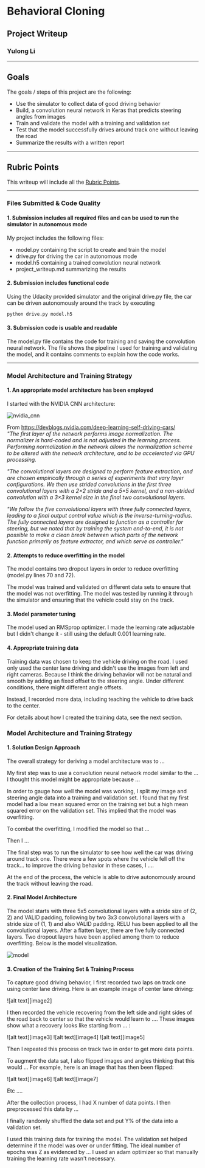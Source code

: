 # **Behavioral Cloning** 

## Project Writeup  

### Yulong Li

---

## Goals

The goals / steps of this project are the following:
* Use the simulator to collect data of good driving behavior
* Build, a convolution neural network in Keras that predicts steering angles from images
* Train and validate the model with a training and validation set
* Test that the model successfully drives around track one without leaving the road
* Summarize the results with a written report  

---
## Rubric Points
 
This writeup will include all the [Rubric Points](https://review.udacity.com/#!/rubrics/432/view).  

---
### Files Submitted & Code Quality

#### 1. Submission includes all required files and can be used to run the simulator in autonomous mode

My project includes the following files:
* model.py containing the script to create and train the model
* drive.py for driving the car in autonomous mode
* model.h5 containing a trained convolution neural network 
* project_writeup.md summarizing the results

#### 2. Submission includes functional code
Using the Udacity provided simulator and the original drive.py file, the car can be driven autonomously around the track by executing 
```sh
python drive.py model.h5
```

#### 3. Submission code is usable and readable

The model.py file contains the code for training and saving the convolution neural network. The file shows the pipeline I used for training and validating the model, and it contains comments to explain how the code works.

---

### Model Architecture and Training Strategy

#### 1. An appropriate model architecture has been employed

I started with the NVIDIA CNN architecture:  

![nvidia_cnn](https://github.com/yulongl/p3_BehavioralCloning/blob/master/pic/nvidia_cnn.png)
  
From https://devblogs.nvidia.com/deep-learning-self-driving-cars/  
_"The first layer of the network performs image normalization. The normalizer is hard-coded and is not adjusted in the learning process. Performing normalization in the network allows the normalization scheme to be altered with the network architecture, and to be accelerated via GPU processing._

_"The convolutional layers are designed to perform feature extraction, and are chosen empirically through a series of experiments that vary layer configurations. We then use strided convolutions in the first three convolutional layers with a 2×2 stride and a 5×5 kernel, and a non-strided convolution with a 3×3 kernel size in the final two convolutional layers._

_"We follow the five convolutional layers with three fully connected layers, leading to a final output control value which is the inverse-turning-radius. The fully connected layers are designed to function as a controller for steering, but we noted that by training the system end-to-end, it is not possible to make a clean break between which parts of the network function primarily as feature extractor, and which serve as controller."_  

#### 2. Attempts to reduce overfitting in the model

The model contains two dropout layers in order to reduce overfitting (model.py lines 70 and 72). 

The model was trained and validated on different data sets to ensure that the model was not overfitting. The model was tested by running it through the simulator and ensuring that the vehicle could stay on the track.

#### 3. Model parameter tuning

The model used an RMSprop optimizer. I made the learning rate adjustable but I didn't change it - still using the default 0.001 learning rate.  

#### 4. Appropriate training data

Training data was chosen to keep the vehicle driving on the road. I used only used the center lane driving and didn't use the images from left and right cameras. Because I think the driving behavior will not be natural and smooth by adding an fixed offset to the steering angle. Under different conditions, there might different angle offsets.  

Instead, I recorded more data, including teaching the vehicle to drive back to the center.  

For details about how I created the training data, see the next section. 

### Model Architecture and Training Strategy

#### 1. Solution Design Approach

The overall strategy for deriving a model architecture was to ...

My first step was to use a convolution neural network model similar to the ... I thought this model might be appropriate because ...

In order to gauge how well the model was working, I split my image and steering angle data into a training and validation set. I found that my first model had a low mean squared error on the training set but a high mean squared error on the validation set. This implied that the model was overfitting. 

To combat the overfitting, I modified the model so that ...

Then I ... 

The final step was to run the simulator to see how well the car was driving around track one. There were a few spots where the vehicle fell off the track... to improve the driving behavior in these cases, I ....

At the end of the process, the vehicle is able to drive autonomously around the track without leaving the road.

#### 2. Final Model Architecture

The model starts with three 5x5 convolutional layers with a stride size of (2, 2) and VALID padding, following by two 3x3 convolutional layers with a stride size of (1, 1) and also VALID padding. RELU has been applied to all the convolutional layers. After a flatten layer, there are five fully connected layers. Two dropout layers have been applied among them to reduce overfitting. Below is the model visualization.  

![model](https://github.com/yulongl/p3_BehavioralCloning/blob/master/pic/model.png)

#### 3. Creation of the Training Set & Training Process

To capture good driving behavior, I first recorded two laps on track one using center lane driving. Here is an example image of center lane driving:

![alt text][image2]

I then recorded the vehicle recovering from the left side and right sides of the road back to center so that the vehicle would learn to .... These images show what a recovery looks like starting from ... :

![alt text][image3]
![alt text][image4]
![alt text][image5]

Then I repeated this process on track two in order to get more data points.

To augment the data sat, I also flipped images and angles thinking that this would ... For example, here is an image that has then been flipped:

![alt text][image6]
![alt text][image7]

Etc ....

After the collection process, I had X number of data points. I then preprocessed this data by ...


I finally randomly shuffled the data set and put Y% of the data into a validation set. 

I used this training data for training the model. The validation set helped determine if the model was over or under fitting. The ideal number of epochs was Z as evidenced by ... I used an adam optimizer so that manually training the learning rate wasn't necessary.
